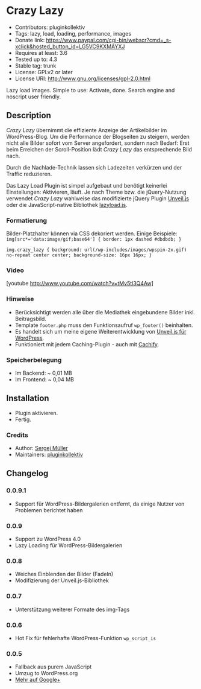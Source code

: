 # Crazy Lazy #
* Contributors:      pluginkollektiv
* Tags:              lazy, load, loading, performance, images
* Donate link:       https://www.paypal.com/cgi-bin/webscr?cmd=_s-xclick&hosted_button_id=LG5VC9KXMAYXJ
* Requires at least: 3.6
* Tested up to:      4.3
* Stable tag:        trunk
* License:           GPLv2 or later
* License URI:       http://www.gnu.org/licenses/gpl-2.0.html


Lazy load images. Simple to use: Activate, done. Search engine and noscript user friendly.


## Description ##

*Crazy Lazy* übernimmt die effiziente Anzeige der Artikelbilder im WordPress-Blog. Um die Performance der Blogseiten zu steigern, werden nicht alle Bilder sofort vom Server angefordert, sondern nach Bedarf: Erst beim Erreichen der Scroll-Position lädt *Crazy Lazy* das entsprechende Bild nach.

Durch die Nachlade-Technik lassen sich Ladezeiten verkürzen und der Traffic reduzieren.

Das Lazy Load Plugin ist simpel aufgebaut und benötigt keinerlei Einstellungen: Aktivieren, läuft. Je nach Theme bzw. die jQuery-Nutzung verwendet *Crazy Lazy* wahlweise das modifizierte jQuery Plugin [Unveil.js](https://github.com/luis-almeida/unveil) oder die JavaScript-native Bibliothek [lazyload.js](https://gist.github.com/miloplacencia/3931803).


### Formatierung ###

Bilder-Platzhalter können via CSS dekoriert werden. Einige Beispiele:
`img[src*='data:image/gif;base64'] {
    border: 1px dashed #dbdbdb;
}`

`img.crazy_lazy {
    background: url(/wp-includes/images/wpspin-2x.gif) no-repeat center center;
    background-size: 16px 16px;
}`


### Video ###
[youtube http://www.youtube.com/watch?v=tMv5tl3Q4Aw]


### Hinweise ###

* Berücksichtigt werden alle über die Mediathek eingebundene Bilder inkl. Beitragsbild.
* Template `footer.php` muss den Funktionsaufruf `wp_footer()` beinhalten.
* Es handelt sich um meine eigene Weiterentwicklung von [Unveil.js für WordPress](https://github.com/sergejmueller/unveil-wordpress-plugin).
* Funktioniert mit jedem Caching-Plugin - auch mit [Cachify](http://cachify.de).


### Speicherbelegung ###
* Im Backend: ~ 0,01 MB
* Im Frontend: ~ 0,04 MB


## Installation ##
* Plugin aktivieren.
* Fertig.


### Credits ###
* Author: [Sergej Müller](https://sergejmueller.github.io/)
* Maintainers: [pluginkollektiv](http://pluginkollektiv.org/)


## Changelog ##

### 0.0.9.1 ###
* Support für WordPress-Bildergalerien entfernt, da einige Nutzer von Problemen berichtet haben

### 0.0.9 ###
* Support zu WordPress 4.0
* Lazy Loading für WordPress-Bildergalerien

### 0.0.8 ###
* Weiches Einblenden der Bilder (FadeIn)
* Modifizierung der Unveil.js-Bibliothek

### 0.0.7 ###
* Unterstützung weiterer Formate des img-Tags

### 0.0.6 ###
* Hot Fix für fehlerhafte WordPress-Funktion `wp_script_is`

### 0.0.5 ###
* Fallback aus purem JavaScript
* Umzug to WordPress.org
* [Mehr auf Google+](https://plus.google.com/110569673423509816572/posts/SnhULufzrMF)
